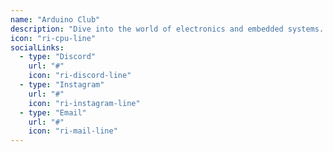 ```yaml
---
name: "Arduino Club"
description: "Dive into the world of electronics and embedded systems. Build robots, IoT devices, and interactive projects while learning hardware programming."
icon: "ri-cpu-line"
socialLinks:
  - type: "Discord"
    url: "#"
    icon: "ri-discord-line"
  - type: "Instagram"
    url: "#"
    icon: "ri-instagram-line"
  - type: "Email"
    url: "#"
    icon: "ri-mail-line"
---
```

